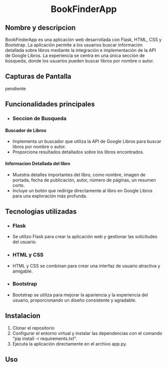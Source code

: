 <h1 align="center">
  <b>BookFinderApp</b>
</h1>

## Nombre y descripcion 

BookFinderApp es una aplicación web desarrollada con Flask, HTML, CSS y Bootstrap. La aplicación permite a los usuarios buscar información detallada sobre libros mediante la integración e implementación de la API de Google Libros. La experiencia se centra en una única sección de búsqueda, donde los usuarios pueden buscar libros por nombre o autor.

## Capturas de Pantalla

pendiente

## Funcionalidades principales

- ### Seccion de Busqueda

#### Buscador de Libros

- Implementa un buscador que utiliza la API de Google Libros para buscar libros por nombre o autor.
- Proporciona resultados detallados sobre los libros encontrados.

#### Informacion Detallada del libro

- Muestra detalles importantes del libro, como nombre, imagen de portada, fecha de publicación, autor, número de páginas, un resumen corto.
- Incluye un botón que redirige directamente al libro en Google Libros para una exploración más profunda.

## Tecnologias utilizadas

- ### Flask

- Se utilizo Flask para crear la aplicación web y gestionar las solicitudes del usuario.

- ### HTML y CSS

- HTML y CSS se combinan para crear una interfaz de usuario atractiva y amigable.

- ### Bootstrap

- Bootstrap se utiliza para mejorar la apariencia y la experiencia del usuario, proporcionando un diseño consistente y agradable.

## Instalacion

1. Clonar el repositorio
2. Configurar el entorno virtual y instalar las dependencias con el comando "pip install -r requirements.txt".
3. Ejecuta la aplicación directamente en el archivo app.py.

## Uso 


